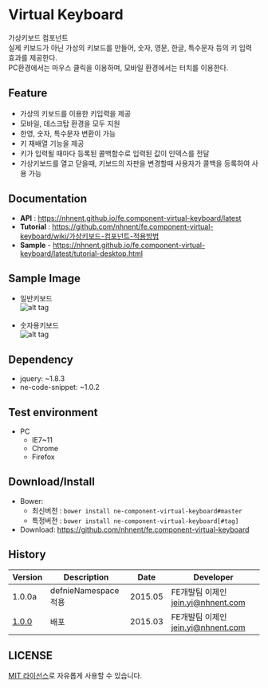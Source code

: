 Virtual Keyboard
===============
가상키보드 컴포넌트<br>실제 키보드가 아닌 가상의 키보드를 만들어, 숫자, 영문, 한글, 특수문자 등의 키 입력 효과를 제공한다.<br>PC환경에서는 마우스 클릭을 이용하며, 모바일 환경에서는 터치를 이용한다.

## Feature
* 가상의 키보드를 이용한 키입력을 제공
* 모바일, 데스크탑 환경을 모두 지원
* 한영, 숫자, 특수문자 변환이 가능
* 키 재배열 기능을 제공
* 키가 입력될 때마다 등록된 콜백함수로 입력된 값이 인덱스를 전달
* 가상키보드를 열고 닫을때, 키보드의 자판을 변경할때 사용자가 콜백을 등록하여 사용 가능

## Documentation
* **API** : https://nhnent.github.io/fe.component-virtual-keyboard/latest
* **Tutorial** : https://github.com/nhnent/fe.component-virtual-keyboard/wiki/가상키보드-컴포넌트-적용방법
* **Sample** - https://nhnent.github.io/fe.component-virtual-keyboard/latest/tutorial-desktop.html


## Sample Image
* 일반키보드<br>
![alt tag](https://nhnent.github.io/fe.component-virtual-keyboard/vknormal.png)<br><br>
* 숫자용키보드<br>
![alt tag](https://nhnent.github.io/fe.component-virtual-keyboard/vksample.png)

## Dependency
* jquery: ~1.8.3
* ne-code-snippet: ~1.0.2

## Test environment
* PC
	* IE7~11
	* Chrome
	* Firefox


## Download/Install
* Bower:
   * 최신버전 : `bower install ne-component-virtual-keyboard#master`
   * 특정버전 : `bower install ne-component-virtual-keyboard[#tag]`
* Download: https://github.com/nhnent/fe.component-virtual-keyboard

## History
| Version | Description | Date | Developer |
| ---- | ---- | ---- | ---- |
| 1.0.0a | defnieNamespace 적용 | 2015.05 | FE개발팀 이제인 <jein.yi@nhnent.com> |
| <a href="https://github.nhnent.com/pages/fe/component-virtual-keyboard/1.0.0">1.0.0</a> | 배포 | 2015.03 | FE개발팀 이제인 <jein.yi@nhnent.com> |


## LICENSE
[MIT 라이선스](LICENSE)로 자유롭게 사용할 수 있습니다.
